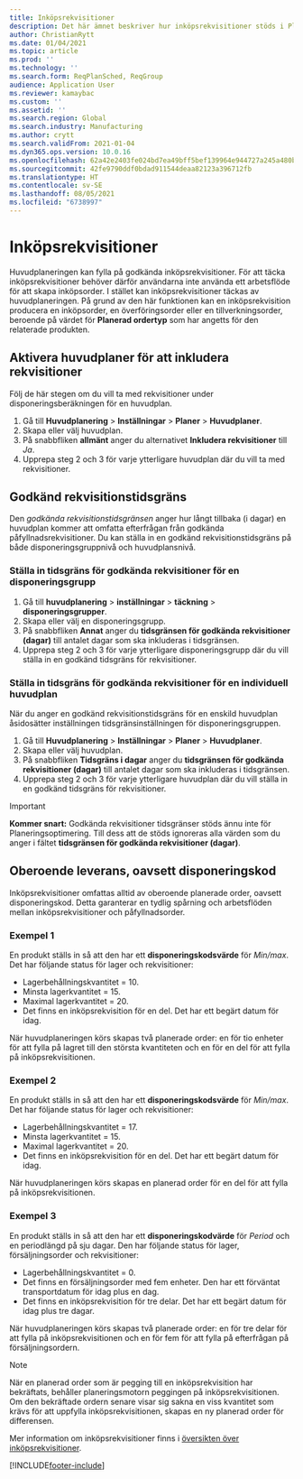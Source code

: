 ```yaml
---
title: Inköpsrekvisitioner
description: Det här ämnet beskriver hur inköpsrekvisitioner stöds i Planeringsoptimering.
author: ChristianRytt
ms.date: 01/04/2021
ms.topic: article
ms.prod: ''
ms.technology: ''
ms.search.form: ReqPlanSched, ReqGroup
audience: Application User
ms.reviewer: kamaybac
ms.custom: ''
ms.assetid: ''
ms.search.region: Global
ms.search.industry: Manufacturing
ms.author: crytt
ms.search.validFrom: 2021-01-04
ms.dyn365.ops.version: 10.0.16
ms.openlocfilehash: 62a42e2403fe024bd7ea49bff5bef139964e944727a245a480bc240c112154cf
ms.sourcegitcommit: 42fe9790ddf0bdad911544deaa82123a396712fb
ms.translationtype: HT
ms.contentlocale: sv-SE
ms.lasthandoff: 08/05/2021
ms.locfileid: "6738997"
---
```

# <a name="purchase-requisitions"></a>Inköpsrekvisitioner

Huvudplaneringen kan fylla på godkända inköpsrekvisitioner. För att täcka inköpsrekvisitioner behöver därför användarna inte använda ett arbetsflöde för att skapa inköpsorder. I stället kan inköpsrekvisitioner täckas av huvudplaneringen. På grund av den här funktionen kan en inköpsrekvisition producera en inköpsorder, en överföringsorder eller en tillverkningsorder, beroende på värdet för **Planerad ordertyp** som har angetts för den relaterade produkten.

## <a name="enable-master-plans-to-include-requisitions"></a>Aktivera huvudplaner för att inkludera rekvisitioner

Följ de här stegen om du vill ta med rekvisitioner under disponeringsberäkningen för en huvudplan.

1. Gå till **Huvudplanering** \> **Inställningar** \> **Planer** \> **Huvudplaner**.
1. Skapa eller välj huvudplan.
1. På snabbfliken **allmänt** anger du alternativet **Inkludera rekvisitioner** till *Ja*.
1. Upprepa steg 2 och 3 för varje ytterligare huvudplan där du vill ta med rekvisitioner.

## <a name="approved-requisitions-time-fence"></a>Godkänd rekvisitionstidsgräns

Den *godkända rekvisitionstidsgränsen* anger hur långt tillbaka (i dagar) en huvudplan kommer att omfatta efterfrågan från godkända påfyllnadsrekvisitioner. Du kan ställa in en godkänd rekvisitionstidsgräns på både disponeringsgruppnivå och huvudplansnivå.

### <a name="set-the-approved-requisitions-time-fence-for-a-coverage-group"></a>Ställa in tidsgräns för godkända rekvisitioner för en disponeringsgrupp

1. Gå till **huvudplanering** \> **inställningar** \> **täckning** \> **disponeringsgrupper**.
1. Skapa eller välj en disponeringsgrupp.
1. På snabbfliken **Annat** anger du **tidsgränsen för godkända rekvisitioner (dagar)** till antalet dagar som ska inkluderas i tidsgränsen.
1. Upprepa steg 2 och 3 för varje ytterligare disponeringsgrupp där du vill ställa in en godkänd tidsgräns för rekvisitioner.

### <a name="set-the-approved-requisitions-time-fence-for-individual-master-plans"></a>Ställa in tidsgräns för godkända rekvisitioner för en individuell huvudplan

När du anger en godkänd rekvisitionstidsgräns för en enskild huvudplan åsidosätter inställningen tidsgränsinställningen för disponeringsgruppen.

1. Gå till **Huvudplanering** \> **Inställningar** \> **Planer** \> **Huvudplaner**.
1. Skapa eller välj huvudplan.
1. På snabbfliken **Tidsgräns i dagar** anger du **tidsgränsen för godkända rekvisitioner (dagar)** till antalet dagar som ska inkluderas i tidsgränsen.
1. Upprepa steg 2 och 3 för varje ytterligare huvudplan där du vill ställa in en godkänd tidsgräns för rekvisitioner.

> [!IMPORTANT]
> **Kommer snart:** Godkända rekvisitioner tidsgränser stöds ännu inte för Planeringsoptimering. Till dess att de stöds ignoreras alla värden som du anger i fältet **tidsgränsen för godkända rekvisitioner (dagar)**.

## <a name="independent-supply-regardless-of-coverage-code"></a>Oberoende leverans, oavsett disponeringskod

Inköpsrekvisitioner omfattas alltid av oberoende planerade order, oavsett disponeringskod. Detta garanterar en tydlig spårning och arbetsflöden mellan inköpsrekvisitioner och påfyllnadsorder.

### <a name="example-1"></a>Exempel 1

En produkt ställs in så att den har ett **disponeringskodsvärde** för *Min/max*. Det har följande status för lager och rekvisitioner:

- Lagerbehållningskvantitet = 10.
- Minsta lagerkvantitet = 15.
- Maximal lagerkvantitet = 20.
- Det finns en inköpsrekvisition för en del. Det har ett begärt datum för idag.

När huvudplaneringen körs skapas två planerade order: en för tio enheter för att fylla på lagret till den största kvantiteten och en för en del för att fylla på inköpsrekvisitionen.

### <a name="example-2"></a>Exempel 2

En produkt ställs in så att den har ett **disponeringskodsvärde** för *Min/max*. Det har följande status för lager och rekvisitioner:

- Lagerbehållningskvantitet = 17.
- Minsta lagerkvantitet = 15.
- Maximal lagerkvantitet = 20.
- Det finns en inköpsrekvisition för en del. Det har ett begärt datum för idag.

När huvudplaneringen körs skapas en planerad order för en del för att fylla på inköpsrekvisitionen.

### <a name="example-3"></a>Exempel 3

En produkt ställs in så att den har ett **disponeringskodvärde** för *Period* och en periodlängd på sju dagar. Den har följande status för lager, försäljningsorder och rekvisitioner:

- Lagerbehållningskvantitet = 0.
- Det finns en försäljningsorder med fem enheter. Den har ett förväntat transportdatum för idag plus en dag.
- Det finns en inköpsrekvisition för tre delar. Det har ett begärt datum för idag plus tre dagar.

När huvudplaneringen körs skapas två planerade order: en för tre delar för att fylla på inköpsrekvisitionen och en för fem för att fylla på efterfrågan på försäljningsordern.

> [!NOTE]
> När en planerad order som är pegging till en inköpsrekvisition har bekräftats, behåller planeringsmotorn peggingen på inköpsrekvisitionen. Om den bekräftade ordern senare visar sig sakna en viss kvantitet som krävs för att uppfylla inköpsrekvisitionen, skapas en ny planerad order för differensen.

Mer information om inköpsrekvisitioner finns i [översikten över inköpsrekvisitioner](../../procurement/purchase-requisitions-overview.md).


[!INCLUDE[footer-include](../../../includes/footer-banner.md)]